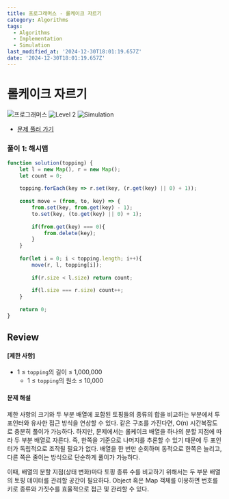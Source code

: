 ```yaml
---
title: 프로그래머스 - 롤케이크 자르기
category: Algorithms
tags:
  - Algorithms
  - Implementation
  - Simulation
last_modified_at: '2024-12-30T18:01:19.657Z'
date: '2024-12-30T18:01:19.657Z'
---
```


# 롤케이크 자르기

<img src="https://img.shields.io/badge/-프로그래머스-1e2a3c" alt="프로그래머스"/> <img src="https://img.shields.io/badge/-Level 2-green" alt="Level 2"/> <img src="https://img.shields.io/badge/-Simulation-darkcyandarkcyan" alt="Simulation"/> 

- [문제 풀러 가기](https://school.programmers.co.kr/learn/courses/30/lessons/132265)

### 풀이 1: 해시맵

```js
function solution(topping) {
    let l = new Map(), r = new Map();
    let count = 0;
    
    topping.forEach(key => r.set(key, (r.get(key) || 0) + 1));
    
    const move = (from, to, key) => {
        from.set(key, from.get(key) - 1);
        to.set(key, (to.get(key) || 0) + 1);
        
        if(from.get(key) === 0){
            from.delete(key);
        }
    }
    
    for(let i = 0; i < topping.length; i++){
        move(r, l, topping[i]);
        
        if(r.size < l.size) return count;
    
        if(l.size === r.size) count++;
    }
    
    return 0;
}
```

## Review 
#### [제한 사항]

- 1 ≤ `topping`의 길이 ≤ 1,000,000
    - 1 ≤ `topping`의 원소 ≤ 10,000

#### 문제 해설

제한 사항의 크기와 두 부분 배열에 포함된 토핑들의 종류의 합을 비교하는 부분에서 투 포인터와 유사한 접근 방식을 연상할 수 있다. 같은 구조를 가진다면, O(n) 시간복잡도로 충분히 풀이가 가능하다. 하지만, 문제에서는 롤케이크 배열을 하나의 분할 지점에 따라 두 부분 배열로 자른다. 즉, 한쪽을 기준으로 나머지를 추론할 수 있기 때문에 두 포인터가 독립적으로 조작될 필요가 없다. 배열을 한 번만 순회하며 동적으로 한쪽은 늘리고, 다른 쪽은 줄이는 방식으로 단순하게 풀이가 가능하다.

이때, 배열의 분할 지점(상태 변화)마다 토핑 종류 수를 비교하기 위해서는 두 부분 배열의 토핑 데이터를 관리할 공간이 필요하다. Object 혹은 Map 객체를 이용하면 번호를 키로 종류와 가짓수를 효율적으로 접근 및 관리할 수 있다. 
